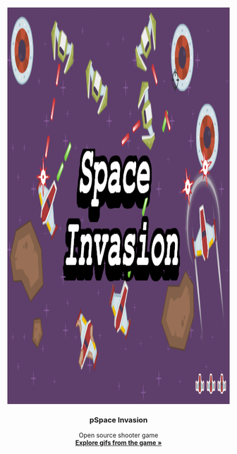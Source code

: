 <br />
<p align="center">
  <a href="https://github.com/keszinaj/Space-Invasion">
    <img src="logogit.png" alt="Logo" width="536" height="900">
  </a>

  <h3 align="center">pSpace Invasion</h3>

  <p align="center">
    Open source shooter game
    <br />
    <a href="#about-the-project"><strong>Explore gifs from the game »</strong></a>
    <br />
    <br />
  </p>
</p>
